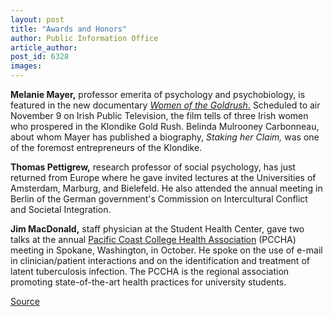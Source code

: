 ```yaml
---
layout: post
title: "Awards and Honors"
author: Public Information Office
article_author: 
post_id: 6328
images:
---
```


<a name="content" id="content"></a>
<p>
  <b>Melanie Mayer,</b> professor emerita of psychology and psychobiology, is featured in the new documentary <i><a href="http://www.rte.ie/tv/goldrush/galleries.html">Women of the Goldrush</a></i><a href="http://www.rte.ie/tv/goldrush/galleries.html">.</a> Scheduled to air November 9 on Irish Public Television, the film tells of three Irish women who prospered in the Klondike Gold Rush. Belinda Mulrooney Carbonneau, about whom Mayer has published a biography, <i>Staking her Claim,</i> was one of the foremost entrepreneurs of the Klondike.
</p>
<p>
  <b>Thomas Pettigrew,</b> research professor of social psychology, has just returned from Europe where he gave invited lectures at the Universities of Amsterdam, Marburg, and Bielefeld. He also attended the annual meeting in Berlin of the German government's Commission on Intercultural Conflict and Societal Integration.
</p>
<p>
  <b>Jim MacDonald,</b> staff physician at the Student Health Center, gave two talks at the annual <a href="http://www.uidaho.edu/pccha/about.html">Pacific Coast College Health Association</a> (PCCHA) meeting in Spokane, Washington, in October. He spoke on the use of e-mail in clinician/patient interactions and on the identification and treatment of latent tuberculosis infection. The PCCHA is the regional association promoting state-of-the-art health practices for university students.<br>
</p>
<p><a href="http://www1.ucsc.edu/currents/04-05/11-08/awards.asp" title="Permalink to awards">Source</a></p>
